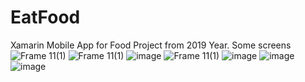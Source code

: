 # EatFood
Xamarin Mobile App for Food
Project from 2019 Year.
Some screens                                
![Frame 11(1)](https://user-images.githubusercontent.com/52629691/193823108-d306ce64-d829-4932-be3a-a78fa1026195.png)
![Frame 11(1)](https://user-images.githubusercontent.com/52629691/193823554-e0729dc0-d868-441c-a5d7-aaa84b28659b.png)
![image](https://user-images.githubusercontent.com/52629691/193821307-faf13888-56d5-4032-9f30-6e6ffda172ea.png)
![Frame 11(1)](https://user-images.githubusercontent.com/52629691/193823756-c99071a6-fc3b-4a8b-9d9c-7e8a9e3c582d.png)
![image](https://user-images.githubusercontent.com/52629691/193821541-84d601df-4c7c-48fc-ad85-8f348e08be5c.png)
![image](https://user-images.githubusercontent.com/52629691/193822009-e72b8130-b4f8-4b7c-b4f1-0b33403d5db3.png)
![image](https://user-images.githubusercontent.com/52629691/193822090-5a8ac110-babf-4063-9279-1ddd3287f471.png)



